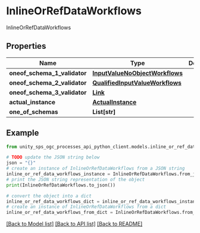 # InlineOrRefDataWorkflows

InlineOrRefDataWorkflows

## Properties

Name | Type | Description | Notes
------------ | ------------- | ------------- | -------------
**oneof_schema_1_validator** | [**InputValueNoObjectWorkflows**](InputValueNoObjectWorkflows.md) |  | [optional]
**oneof_schema_2_validator** | [**QualifiedInputValueWorkflows**](QualifiedInputValueWorkflows.md) |  | [optional]
**oneof_schema_3_validator** | [**Link**](Link.md) |  | [optional]
**actual_instance** | [**ActualInstance**](ActualInstance.md) |  | [optional]
**one_of_schemas** | **List[str]** |  | [optional]

## Example

```python
from unity_sps_ogc_processes_api_python_client.models.inline_or_ref_data_workflows import InlineOrRefDataWorkflows

# TODO update the JSON string below
json = "{}"
# create an instance of InlineOrRefDataWorkflows from a JSON string
inline_or_ref_data_workflows_instance = InlineOrRefDataWorkflows.from_json(json)
# print the JSON string representation of the object
print(InlineOrRefDataWorkflows.to_json())

# convert the object into a dict
inline_or_ref_data_workflows_dict = inline_or_ref_data_workflows_instance.to_dict()
# create an instance of InlineOrRefDataWorkflows from a dict
inline_or_ref_data_workflows_from_dict = InlineOrRefDataWorkflows.from_dict(inline_or_ref_data_workflows_dict)
```
[[Back to Model list]](../README.md#documentation-for-models) [[Back to API list]](../README.md#documentation-for-api-endpoints) [[Back to README]](../README.md)
